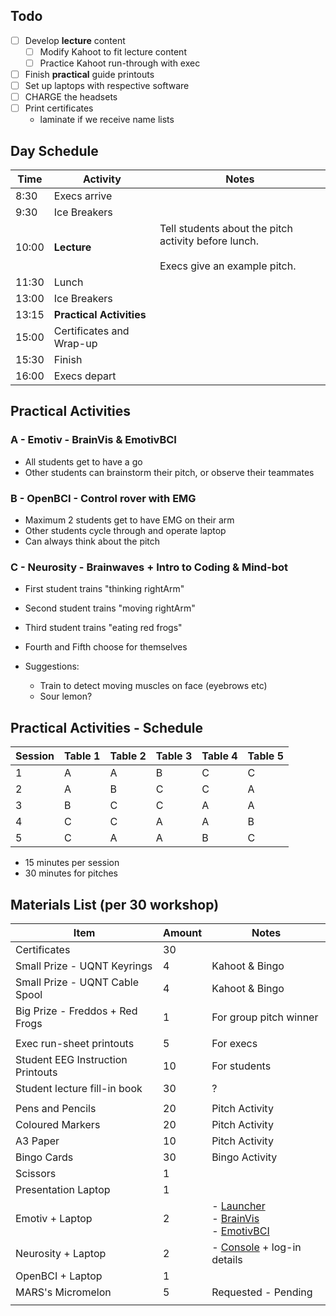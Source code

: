 ## Todo

- [ ] Develop **lecture** content
	- [ ] Modify Kahoot to fit lecture content
	- [ ] Practice Kahoot run-through with exec
- [ ] Finish **practical** guide printouts
- [ ] Set up laptops with respective software
- [ ] CHARGE the headsets
- [ ] Print certificates
	- laminate if we receive name lists

## Day Schedule

| Time  | Activity                 | Notes                                                                                    |
| ----- | ------------------------ | ---------------------------------------------------------------------------------------- |
| 8:30  | Execs arrive             |                                                                                          |
| 9:30  | Ice Breakers             |                                                                                          |
| 10:00 | **Lecture**              | Tell students about the pitch activity before lunch.<br><br>Execs give an example pitch. |
| 11:30 | Lunch                    |                                                                                          |
| 13:00 | Ice Breakers             |                                                                                          |
| 13:15 | **Practical Activities** |                                                                                          |
| 15:00 | Certificates and Wrap-up |                                                                                          |
| 15:30 | Finish                   |                                                                                          |
| 16:00 | Execs depart             |                                                                                          |

## Practical Activities

### A - Emotiv - BrainVis & EmotivBCI

- All students get to have a go
- Other students can brainstorm their pitch, or observe their teammates
### B - OpenBCI - Control rover with EMG

- Maximum 2 students get to have EMG on their arm
- Other students cycle through and operate laptop
- Can always think about the pitch
### C - Neurosity - Brainwaves + Intro to Coding & Mind-bot

- First student trains "thinking rightArm"
- Second student trains "moving rightArm"
- Third student trains "eating red frogs"
- Fourth and Fifth choose for themselves

- Suggestions:
	- Train to detect moving muscles on face (eyebrows etc)
	- Sour lemon?

## Practical Activities - Schedule

| Session | Table 1 | Table 2 | Table 3 | Table 4 | Table 5 |
| ------- | ------- | ------- | ------- | ------- | ------- |
| 1       | A       | A       | B       | C       | C       |
| 2       | A       | B       | C       | C       | A       |
| 3       | B       | C       | C       | A       | A       |
| 4       | C       | C       | A       | A       | B       |
| 5       | C       | A       | A       | B       | C       |

- 15 minutes per session
- 30 minutes for pitches

## Materials List (per 30  workshop)

| Item                              | Amount | Notes                                                                                                                                                                                       |
| --------------------------------- | ------ | ------------------------------------------------------------------------------------------------------------------------------------------------------------------------------------------- |
| Certificates                      | 30     |                                                                                                                                                                                             |
| Small Prize - UQNT Keyrings       | 4      | Kahoot & Bingo                                                                                                                                                                              |
| Small Prize - UQNT Cable Spool    | 4      | Kahoot & Bingo                                                                                                                                                                              |
| Big Prize - Freddos + Red Frogs   | 1      | For group pitch winner                                                                                                                                                                      |
|                                   |        |                                                                                                                                                                                             |
| Exec run-sheet printouts          | 5      | For execs                                                                                                                                                                                   |
| Student EEG Instruction Printouts | 10     | For students                                                                                                                                                                                |
| Student lecture fill-in book      | 30     | ?                                                                                                                                                                                           |
|                                   |        |                                                                                                                                                                                             |
| Pens and Pencils                  | 20     | Pitch Activity                                                                                                                                                                              |
| Coloured Markers                  | 20     | Pitch Activity                                                                                                                                                                              |
| A3 Paper                          | 10     | Pitch Activity                                                                                                                                                                              |
| Bingo Cards                       | 30     | Bingo Activity                                                                                                                                                                              |
| Scissors                          | 1      |                                                                                                                                                                                             |
| Presentation Laptop               | 1      |                                                                                                                                                                                             |
| Emotiv + Laptop                   | 2      | - [Launcher](https://www.emotiv.com/products/emotiv-launcher)<br>- [BrainVis](https://www.emotiv.com/products/emotiv-brainviz)<br>- [EmotivBCI](https://www.emotiv.com/products/emotiv-bci) |
| Neurosity + Laptop                | 2      | - [Console](https://console.neurosity.co/) + log-in details                                                                                                                                 |
| OpenBCI + Laptop                  | 1      |                                                                                                                                                                                             |
| MARS's Micromelon                 | 5      | Requested - Pending                                                                                                                                                                         |
|                                   |        |                                                                                                                                                                                             |
